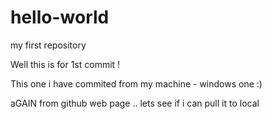 hello-world
===========

my first repository

Well this is for 1st commit !

This one i have commited from my machine - windows one :)

aGAIN from github web page .. lets see if i can pull it to local
